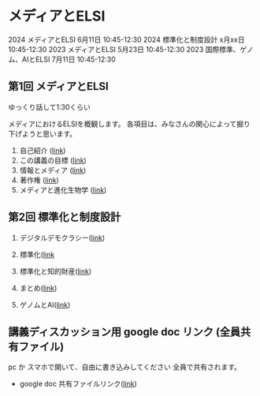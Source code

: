 # メディアとELSI
2024 メディアとELSI 6月11日 10:45-12:30
2024 標準化と制度設計 x月xx日 10:45-12:30
2023 メディアとELSI 5月23日 10:45-12:30
2023 国際標準、ゲノム、AIとELSI 7月11日 10:45-12:30

## 第1回 メディアとELSI

ゆっくり話して1:30くらい


メディアにおけるELSIを概観します。
各項目は、みなさんの関心によって掘り下げようと思います。

1. 自己紹介 ([link](01_10_self_introduction.md))
1. この講義の目標 ([link](01_20_introduction.md))
2. 情報とメディア ([link](01_30_information.md))
3. 著作権 ([link](01_40_copyright.md))
4. メディアと進化生物学 ([link](01_50_evolutional_sociology.md))

## 第2回 標準化と制度設計
1. デジタルデモクラシー([link](02_10_digitaldemocracy.md))
1. 標準化([link](02_20_standardization.md)
1. 標準化と知的財産([link](02_30_standardization.md))

1. まとめ([link](02_40_conclusion.md))
1. ゲノムとAI([link](02_050_genomeandai.md))


## 講義ディスカッション用 google doc リンク (全員共有ファイル)

pc か スマホで開いて、自由に書き込みしてください
全員で共有されます。
- google doc 共有ファイルリンク([link](https://docs.google.com/document/d/1hmgOeF4epq0vflLXdMDp3cc7sJl1ow9kgsXUZWptq28/edit?usp=drive_link))